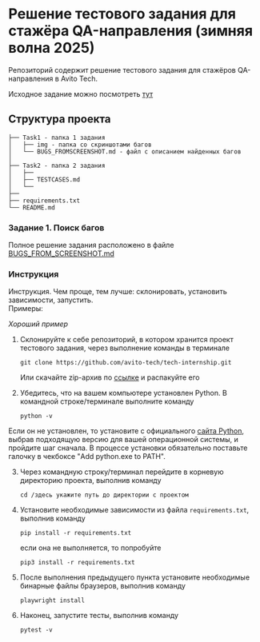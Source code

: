 # Решение тестового задания для стажёра QA-направления (зимняя волна 2025)
Репозиторий содержит решение тестового задания для стажёров QA-направления в Avito Tech.

  Исходное задание можно посмотреть [тут](QA-trainee-assignment-winter-2025.md)

## Структура проекта
```
├── Task1 - папка 1 задания
│   ├── img - папка со скриншотами багов
│   └── BUGS_FROMSCREENSHOT.md - файл с описанием найденных багов
│
├── Task2 - папка 2 задания
│   ├── 
│   ├── TESTCASES.md
│   └── 
├── 
├── requirements.txt
└── README.md
```

### Задание 1. Поиск багов
Полное решение задания расположено в файле [BUGS_FROM_SCREENSHOT.md](Task1/BUGS_FROM_SCREENSHOT.md)





### Инструкция   
Инструкция. Чем проще, тем лучше: склонировать, установить зависимости, запустить.  
Примеры: 

*Хороший пример*

1. Склонируйте к себе репозиторий, в котором хранится проект тестового задания, через выполнение команды в терминале  
    ```  
    git clone https://github.com/avito-tech/tech-internship.git
    ```  
    Или скачайте zip-архив по [ссылке](https://github.com/Herzenswearme/AvitoTech\_QA-trainee/archive/refs/heads/main.zip) и распакуйте его

2. Убедитесь, что на вашем компьютере установлен Python. В командной строке/терминале выполните команду  
    ```  
    python -v  
    ```    
Если он не установлен, то установите с официального [сайта Python](https://www.python.org/downloads/), выбрав подходящую версию для вашей операционной системы, и пройдите шаг сначала. В процессе установки обязательно поставьте галочку в чекбоксе "Add python.exe to PATH". 

3. Через командную строку/терминал перейдите в корневую директорию проекта, выполнив команду  
   ```  
   cd /здесь укажите путь до директории с проектом  
   ```
4. Установите необходимые зависимости из файла `requirements.txt`, выполнив команду    
   ```  
   pip install -r requirements.txt  
   ```  
   если она не выполняется, то попробуйте  
   ```  
   pip3 install -r requirements.txt  
   ```  
5. После выполнения предыдущего пункта установите необходимые бинарные файлы браузеров, выполнив команду  
   ```  
   playwright install  
   ```  
     
6. Наконец, запустите тесты, выполнив команду    
   ```  
   pytest -v  
   ```  
